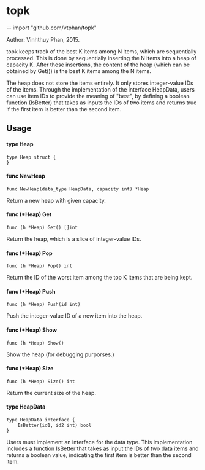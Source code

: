 # topk
--
    import "github.com/vtphan/topk"

Author: Vinhthuy Phan, 2015.

topk keeps track of the best K items among N items, which are sequentially
processed. This is done by sequentially inserting the N items into a heap of
capacity K. After these insertions, the content of the heap (which can be
obtained by Get()) is the best K items among the N items.

The heap does not store the items entirely. It only stores integer-value IDs of
the items. Through the implementation of the interface HeapData, users can use
item IDs to provide the meaning of "best", by defining a boolean function
(IsBetter) that takes as inputs the IDs of two items and returns true if the
first item is better than the second item.

## Usage

#### type Heap

    type Heap struct {
    }



#### func  NewHeap

    func NewHeap(data_type HeapData, capacity int) *Heap

Return a new heap with given capacity.

#### func (*Heap) Get

    func (h *Heap) Get() []int

Return the heap, which is a slice of integer-value IDs.

#### func (*Heap) Pop

    func (h *Heap) Pop() int

Return the ID of the worst item among the top K items that are being kept.

#### func (*Heap) Push

    func (h *Heap) Push(id int)

Push the integer-value ID of a new item into the heap.

#### func (*Heap) Show

    func (h *Heap) Show()

Show the heap (for debugging purporses.)

#### func (*Heap) Size

    func (h *Heap) Size() int

Return the current size of the heap.

#### type HeapData

    type HeapData interface {
    	IsBetter(id1, id2 int) bool
    }


Users must implement an interface for the data type. This implementation
includes a function IsBetter that takes as input the IDs of two data items and
returns a boolean value, indicating the first item is better than the second
item.
